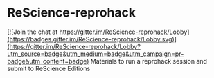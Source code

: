 # ReScience-reprohack

[![Join the chat at https://gitter.im/ReScience-reprohack/Lobby](https://badges.gitter.im/ReScience-reprohack/Lobby.svg)](https://gitter.im/ReScience-reprohack/Lobby?utm_source=badge&utm_medium=badge&utm_campaign=pr-badge&utm_content=badge)
Materials to run a reprohack session and submit to ReScience Editions

